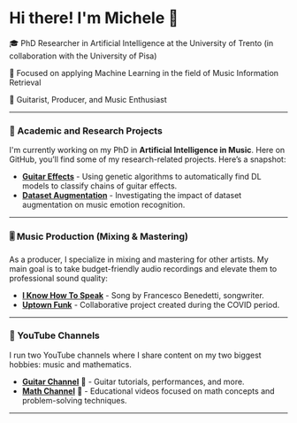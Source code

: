 # Hi there! I'm Michele 👋

🎓 PhD Researcher in Artificial Intelligence at the University of Trento (in collaboration with the University of Pisa)

🔬 Focused on applying Machine Learning in the field of Music Information Retrieval

🎸 Guitarist, Producer, and Music Enthusiast  

---

### 💼 Academic and Research Projects
I'm currently working on my PhD in **Artificial Intelligence in Music**. Here on GitHub, you’ll find some of my research-related projects. Here’s a snapshot:

- **[Guitar Effects](https://github.com/michelerossi1/Paper_effects_chain)** - Using genetic algorithms to automatically find DL models to classify chains of guitar effects.
- **[Dataset Augmentation](https://github.com/michelerossi1/listening_test_webAPP)** - Investigating the impact of dataset augmentation on music emotion recognition.

---

### 🎚️ Music Production (Mixing & Mastering)
As a producer, I specialize in mixing and mastering for other artists. My main goal is to take budget-friendly audio recordings and elevate them to professional sound quality:

- **[I Know How To Speak](https://www.youtube.com/watch?v=Vh0wSRd1TKE&ab_channel=FrancescoBenedettiMusic)** - Song by Francesco Benedetti, songwriter.
- **[Uptown Funk](https://youtu.be/4gbPdiRZlCk)** - Collaborative project created during the COVID period.

---

### 🎸 YouTube Channels
I run two YouTube channels where I share content on my two biggest hobbies: music and mathematics.

- **[Guitar Channel](https://www.youtube.com/@mikeguitar-michelerossi8195)** 🎸 - Guitar tutorials, performances, and more.
- **[Math Channel](https://www.youtube.com/@michelerossi8494/videos)** 📐 - Educational videos focused on math concepts and problem-solving techniques.

---




